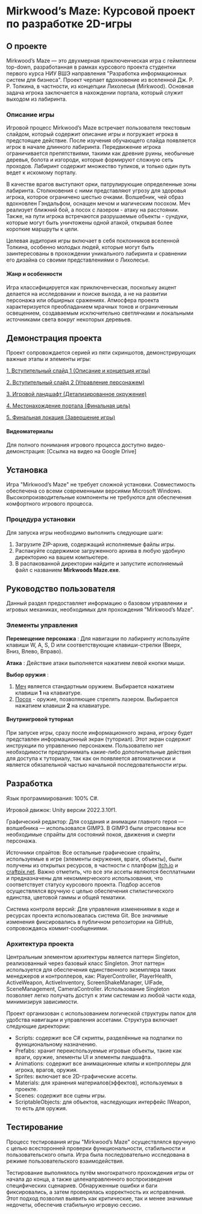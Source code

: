 # Mirkwood’s Maze: Курсовой проект по разработке 2D-игры
## О проекте
Mirkwood’s Maze — это двухмерная приключенческая игра с геймплеем top-down, разработанная в рамках курсового проекта студентки первого курса НИУ ВШЭ направления "Разработка информационных систем для бизнеса". Проект черпает вдохновение из вселенной Дж. Р. Р. Толкина, в частности, из концепции Лихолесья (Mirkwood). Основная задача игрока заключается в нахождении портала, который служит выходом из лабиринта.
### Описание игры
Игровой процесс Mirkwood’s Maze встречает пользователя текстовым слайдом, который содержит описание игры и погружает игрока в предстоящее действие. После изучения обучающего слайда появляется игрок в начале длинного лабиринта. Передвижение игрока ограничивается препятствиями, такими как древние руины, необычные деревья, болота и изгороди, которые формируют сложную сеть проходов. Лабиринт содержит множество тупиков, и только один путь ведет к искомому порталу.

В качестве врагов выступают орки, патрулирующие определенные зоны лабиринта. Столкновения с ними представляют угрозу для здоровья игрока, которое ограничено шестью очками. Волшебник, чей образ вдохновлен Гэндальфом, оснащен мечом и магическим посохом. Меч реализует ближний бой, а посох с лазером - атаку на расстоянии. Также, на пути игрока встречаются разрушаемые объекты - сундуки, которые могут быть уничтожены одной атакой, открывая более короткие маршруты к цели.

Целевая аудитория игры включает в себя поклонников вселенной Толкина, особенно молодых людей, которые могут быть заинтересованы в прохождении уникального лабиринта и сравнении его дизайна со своими представлениями о Лихолесье.
#### Жанр и особенности
Игра классифицируется как приключенческая, поскольку акцент делается на исследовании и поиске выхода, а не на развитии персонажа или обширных сражениях. Атмосфера проекта характеризуется преобладанием мрачных тонов и ограниченным освещением, создаваемым исключительно светлячками и локальными источниками света вокруг некоторых деревьев.
## Демонстрация проекта
Проект сопровождается серией из пяти скриншотов, демонстрирующих важные этапы и элементы игры: 

[1. Вступительный слайд 1 (Описание и концепция игры)](https://github.com/vinchestor/mirkwoods-maze/blob/main/Mirkwoods%20Maze/Assets/Image/1.png)
   
[2. Вступительный слайд 2 (Управление персонажем)](https://github.com/vinchestor/mirkwoods-maze/blob/main/Mirkwoods%20Maze/Assets/Image/2.png)
   
[3. Игровой ландшафт (Детализированное окружение)](https://github.com/vinchestor/mirkwoods-maze/blob/main/Mirkwoods%20Maze/Assets/Image/3.png)
   
[4. Местонахождение портала (Финальная цель)](https://github.com/vinchestor/mirkwoods-maze/blob/main/Mirkwoods%20Maze/Assets/Image/4.png)
  
[5. Финальная локация (Завершение игры)](https://github.com/vinchestor/mirkwoods-maze/blob/main/Mirkwoods%20Maze/Assets/Image/5.png)
#### Видеоматериалы
Для полного понимания игрового процесса доступно видео-демонстрация: [Ссылка на видео на Google Drive]

## Установка
Игра "Mirkwood’s Maze" не требует сложной установки. Совместимость обеспечена со всеми современными версиями Microsoft Windows. Высокопроизводительные компоненты не требуются для обеспечения комфортного игрового процесса. 
### Процедура установки
Для запуска игры необходимо выполнить следующие шаги:
1. Загрузите ZIP-архив, содержащий исполняемые файлы игры.
2.  Распакуйте содержимое загруженного архива в любую удобную директорию на вашем компьютере.
3. В распакованной директории найдите и запустите исполняемый файл с названием **Mirkwoods Maze.exe**.

## Руководство пользователя
Данный раздел предоставляет информацию о базовом управлении и игровых механиках, необходимых для прохождения "Mirkwood’s Maze".
### Элементы управления
**Перемещение персонажа** : Для навигации по лабиринту используйте клавиши W, A, S, D или соответствующие клавиши-стрелки (Вверх, Вниз, Влево, Вправо).

**Атака** : Действие атаки выполняется нажатием левой кнопки мыши.

**Выбор оружия** : 
1. <ins>Меч</ins> является стандартным оружием. Выбирается нажатием клавиши **1** на клавиатуре.
2. <ins>Посох</ins> - оружие, позволяющее стрелять лазером. Выбирается нажатием клавиши **2** на клавиатуре.

#### Внутриигровой туториал
При запуске игры, сразу после информационного экрана, игроку будет представлен информационный экран (туториал). Этот экран содержит инструкции по управлению персонажем. Пользователю нет необходимости предпринимать какие-либо дополнительные действия для доступа к туториалу, так как он появляется автоматически и является обязательной частью начальной последовательности игры.

## Разработка
Язык программирования: 100% C#.

Игровой движок: Unity версии 2022.3.10f1.

Графический редактор: Для создания и анимации главного героя — волшебника — использовался GIMP3. В GIMP3 были отрисованы все необходимые спрайты для состояний покоя, движения и смерти персонажа.

Источники спрайтов: Все остальные графические спрайты, используемые в игре (элементы окружения, враги, объекты), были получены из открытых ресурсов, в частности с платформ [itch.io](https://itch.io/) и [craftpix.net](https://craftpix.net/). Важно отметить, что все эти ассеты являются бесплатными и предназначены для некоммерческого использования, что соответствует статусу курсового проекта. Подбор ассетов осуществлялся вручную с целью обеспечения стилистического единства, цветовой гаммы и общей тематики.

Система контроля версий: Для управления изменениями в коде и ресурсах проекта использовалась система Git. Все значимые изменения фиксировались в публичном репозитории на GitHub, сопровождаясь коммит-сообщениями.

### Архитектура проекта
Центральным элементом архитектуры является паттерн Singleton, реализованный через базовый класс Singleton<T>. Этот паттерн используется для обеспечения единственного экземпляра таких  менеджеров и контроллеров, как: PlayerController, PlayerHealth, ActiveWeapon, ActiveInventory, ScreenShakeManager, UIFade, SceneManagement, CameraController.
Использование Singleton позволяет легко получать доступ к этим системам из любой части кода, минимизируя зависимости.

Проект организован с использованием логической структуры папок для удобства навигации и управления ассетами. Структура включает следующие директории:
- Scripts: содержит все C# скрипты, разделённые на подпапки по функциональному назначению.
- Prefabs: хранит переиспользуемые игровые объекты, такие как враги, оружие, элементы UI и элементы ландшафта.
- Animations: содержит все анимационные клипы и контроллеры для игрока, врагов, оружия.
- Sprites: включает все 2D-графические ассеты.
- Materials: для хранения материалов(эффектов), используемых в проекте.
- Scenes: содержит все сцены игры.
- ScriptableObjects: для объектов, наследующих интерфейс IWeapon, то есть для оружия.
## Тестирование
Процесс тестирования игры "Mirkwood’s Maze" осуществлялся вручную с целью всесторонней проверки функциональности, стабильности и пользовательского опыта. Игра была последовательно исследована в режиме пользовательского взаимодействия.

Тестирование выполнялось путём многократного прохождения игры от начала до конца, а также целенаправленного воспроизведения специфических сценариев. Обнаруженные ошибки и баги фиксировались, а затем проверялась корректность их исправления. Этот подход позволил выявить как критические, так и менее значимые недочеты, обеспечив стабильную игровую сессию.
